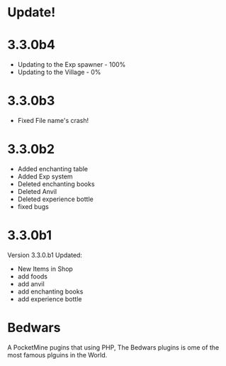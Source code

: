 # Update!
# 3.3.0b4
- Updating to the Exp spawner - 100%
- Updating to the Village - 0%
# 3.3.0b3
- Fixed File name's crash!
# 3.3.0b2
- Added enchanting table
- Added Exp system
- Deleted enchanting books
- Deleted Anvil
- Deleted experience bottle
- fixed bugs
# 3.3.0b1
Version 3.3.0.b1 Updated:<br>
- New Items in Shop
- add foods
- add anvil
- add enchanting books
- add experience bottle
# Bedwars
A PocketMine pugins that using PHP, The Bedwars plugins is ome of the most famous plguins in the World.
